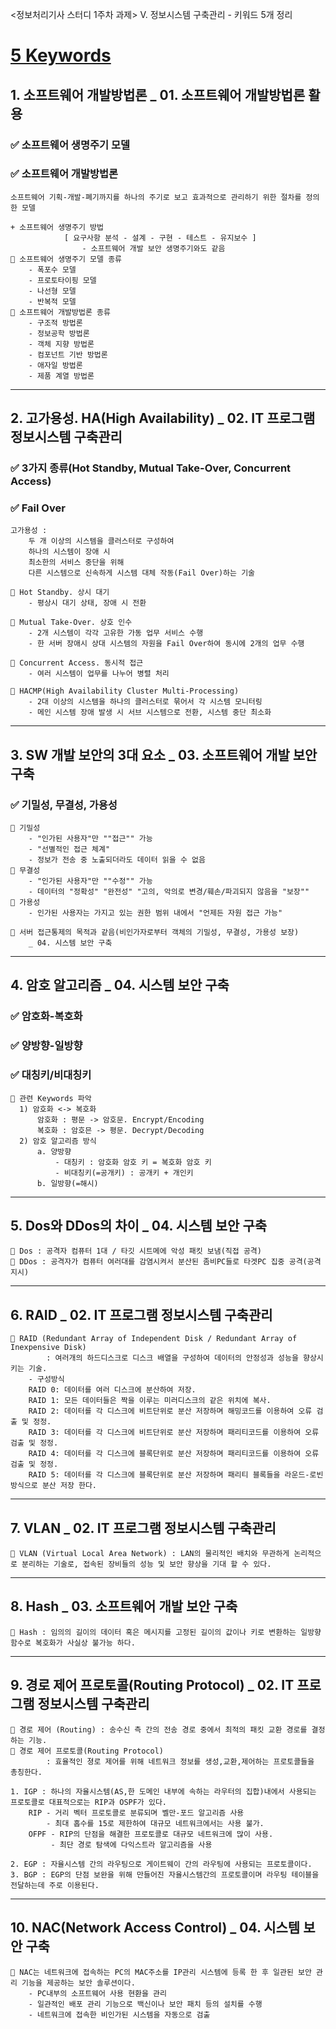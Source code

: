 <정보처리기사 스터디 1주차 과제>
V. 정보시스템 구축관리 - 키워드 5개 정리

# <u>5 Keywords</u>

## 1. 소프트웨어 개발방법론 \_ 01. 소프트웨어 개발방법론 활용

### ✅ 소프트웨어 생명주기 모델

### ✅ 소프트웨어 개발방법론

    소프트웨어 기획-개발-폐기까지를 하나의 주기로 보고 효과적으로 관리하기 위한 절차를 정의한 모델

    + 소프트웨어 생명주기 방법
    			[ 요구사항 분석 - 설계 - 구현 - 테스트 - 유지보수 ]
    				- 소프트웨어 개발 보안 생명주기와도 같음
    🔸 소프트웨어 생명주기 모델 종류
    	- 폭포수 모델
        - 프로토타이핑 모델
        - 나선형 모델
        - 반복적 모델
    🔸 소프트웨어 개발방법론 종류
    	- 구조적 방법론
        - 정보공학 방법론
        - 객체 지향 방법론
        - 컴포넌트 기반 방법론
        - 애자일 방법론
        - 제품 계열 방법론

<hr>

## 2. 고가용성. HA(High Availability) \_ 02. IT 프로그램 정보시스템 구축관리

### ✅ 3가지 종류(Hot Standby, Mutual Take-Over, Concurrent Access)

### ✅ Fail Over

    고가용성 :
        두 개 이상의 시스템을 클러스터로 구성하여
    	하나의 시스템이 장애 시
        최소한의 서비스 중단을 위해
        다른 시스템으로 신속하게 시스템 대체 작동(Fail Over)하는 기술

    🔸 Hot Standby. 상시 대기
    	- 평상시 대기 상태, 장애 시 전환

    🔸 Mutual Take-Over. 상호 인수
    	- 2개 시스템이 각각 고유한 가동 업무 서비스 수행
        - 한 서버 장애시 상대 시스템의 자원을 Fail Over하여 동시에 2개의 업무 수행

    🔸 Concurrent Access. 동시적 접근
    	- 여러 시스템이 업무를 나누어 병렬 처리

    🔸 HACMP(High Availability Cluster Multi-Processing)
    	- 2대 이상의 시스템을 하나의 클러스터로 묶어서 각 시스템 모니터링
        - 메인 시스템 장애 발생 시 서브 시스템으로 전환, 시스템 중단 최소화

<hr>

## 3. SW 개발 보안의 3대 요소 \_ 03. 소프트웨어 개발 보안 구축

### ✅ 기밀성, 무결성, 가용성

    🔸 기밀성
    	- "인가된 사용자"만 ""접근"" 가능
        - "선별적인 접근 체계"
        - 정보가 전송 중 노출되더라도 데이터 읽을 수 없음
    🔸 무결성
    	- "인가된 사용자"만 ""수정"" 가능
        - 데이터의 "정확성" "완전성" "고의, 악의로 변경/훼손/파괴되지 않음을 "보장""
    🔸 가용성
    	- 인가된 사용자는 가지고 있는 권한 범위 내에서 "언제든 자원 접근 가능"

    📍 서버 접근통제의 목적과 같음(비인가자로부터 객체의 기밀성, 무결성, 가용성 보장)
    	_ 04. 시스템 보안 구축

<hr>

## 4. 암호 알고리즘 \_ 04. 시스템 보안 구축

### ✅ 암호화-복호화

### ✅ 양방향-일방향

### ✅ 대칭키/비대칭키

    🔸 관련 Keywords 파악
      1) 암호화 <-> 복호화
          암호화 : 평문 -> 암호문. Encrypt/Encoding
          복호화 : 암호믄 -> 평문. Decrypt/Decoding
      2) 암호 알고리즘 방식
          a. 양방향
              - 대칭키 : 암호화 암호 키 = 복호화 암호 키
              - 비대칭키(=공개키) : 공개키 + 개인키
          b. 일방향(=해시)

<hr>

## 5. Dos와 DDos의 차이 \_ 04. 시스템 보안 구축

    🔸 Dos : 공격자 컴퓨터 1대 / 타깃 시트메에 악성 패킷 보냄(직접 공격)
    🔸 DDos : 공격자가 컴퓨터 여러대를 감염시켜서 분산된 좀비PC들로 타겟PC 집중 공격(공격 지시)

<hr>

## 6. RAID  \_ 02. IT 프로그램 정보시스템 구축관리

    🔸 RAID (Redundant Array of Independent Disk / Redundant Array of Inexpensive Disk)
            : 여러개의 하드디스크로 디스크 배열을 구성하여 데이터의 안정성과 성능을 향상시키는 기술.
        - 구성방식
        RAID 0: 데이터를 여러 디스크에 분산하여 저장.
        RAID 1: 모든 데이터들은 짝을 이루는 미러디스크의 같은 위치에 복사.
        RAID 2: 데이터를 각 디스크에 비트단위로 분산 저장하며 해밍코드를 이용하여 오류 검출 및 정정.
        RAID 3: 데이터를 각 디스크에 비트단위로 분산 저장하며 패리티코드를 이용하여 오류 검출 및 정정.
        RAID 4: 데이터를 각 디스크에 블록단위로 분산 저장하며 패리티코드를 이용하여 오류 검출 및 정정.
        RAID 5: 데이터를 각 디스크에 블록단위로 분산 저장하며 패리티 블록들을 라운드-로빈 방식으로 분산 저장 한다.
<hr>

## 7. VLAN  \_ 02. IT 프로그램 정보시스템 구축관리

    🔸 VLAN (Virtual Local Area Network) : LAN의 물리적인 배치와 무관하게 논리적으로 분리하는 기술로, 접속된 장비들의 성능 및 보안 향상을 기대 할 수 있다.

<hr>

## 8. Hash   \_ 03. 소프트웨어 개발 보안 구축

    🔸 Hash : 임의의 길이의 데이터 혹은 메시지를 고정된 길이의 값이나 키로 변환하는 일방향 함수로 복호화가 사실상 불가능 하다.

<hr>

## 9. 경로 제어 프로토콜(Routing Protocol)  \_ 02. IT 프로그램 정보시스템 구축관리

    🔸 경로 제어 (Routing) : 송수신 측 간의 전송 경로 중에서 최적의 패킷 교환 경로를 결정하는 기능.
    🔸 경로 제어 프로토콜(Routing Protocol) 
            : 효율적인 졍로 제어를 위해 네트워크 정보를 생성,교환,제어하는 프로토콜들을 총칭한다.

    1. IGP : 하나의 자율시스템(AS,한 도메인 내부에 속하는 라우터의 집합)내에서 사용되는 프로토콜로 대표적으로는 RIP과 OSPF가 있다.
        RIP - 거리 벡터 프로토콜로 분류되며 벨만-포드 알고리즘 사용 
            - 최대 홉수를 15로 제한하여 대규모 네트워크에서는 사용 불가.
        OFPF - RIP의 단점을 해결한 프로토콜로 대규모 네트워크에 많이 사용.
             - 최단 경로 탐색에 다익스트라 알고리즘을 사용

    2. EGP : 자율시스템 간의 라우팅으로 게이트웨이 간의 라우팅에 사용되는 프로토콜이다.
    3. BGP : EGP의 단점 보완을 위해 만들어진 자율시스템간의 프로토콜이며 라우팅 테이블을 전달하는데 주로 이용된다.

<hr>

## 10. NAC(Network Access Control) \_ 04. 시스템 보안 구축

    🔸 NAC는 네트워크에 접속하는 PC의 MAC주소를 IP관리 시스템에 등록 한 후 일관된 보안 관리 기능을 제공하는 보안 솔루션이다.
        - PC내부의 소프트웨어 사용 현환을 관리
        - 일관적인 배포 관리 기능으로 백신이나 보안 패치 등의 설치를 수행
        - 네트워크에 접속한 비인가된 시스템을 자동으로 검출

